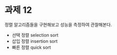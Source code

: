 과제 12
===

정렬 알고리즘들을 구현해보고 성능을 측정하여 관찰해본다.
- 선택 정렬 selection sort
- 삽입 정렬 insertion sort
- 빠른 정렬 quick sort